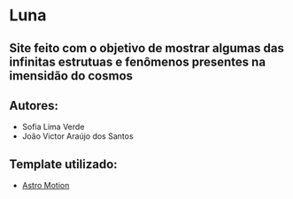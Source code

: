 # Luna

## Site feito com o objetivo de mostrar algumas das infinitas estrutuas e fenômenos presentes na imensidão do cosmos

## Autores:
* Sofia Lima Verde
* João Victor Araújo dos Santos

## Template utilizado:
* [Astro Motion](https://templatemo.com/tm-560-astro-motion)
